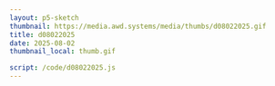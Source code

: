 ```yaml
---
layout: p5-sketch
thumbnail: https://media.awd.systems/media/thumbs/d08022025.gif
title: d08022025
date: 2025-08-02
thumbnail_local: thumb.gif

script: /code/d08022025.js
---
```


